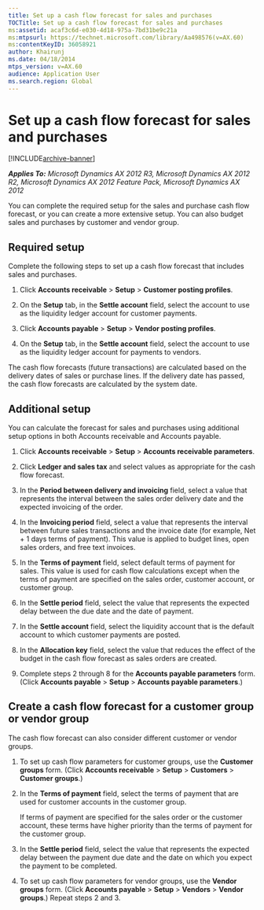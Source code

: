 ```yaml
---
title: Set up a cash flow forecast for sales and purchases
TOCTitle: Set up a cash flow forecast for sales and purchases
ms:assetid: acaf3c6d-e030-4d18-975a-7bd31be9c21a
ms:mtpsurl: https://technet.microsoft.com/library/Aa498576(v=AX.60)
ms:contentKeyID: 36058921
author: Khairunj
ms.date: 04/18/2014
mtps_version: v=AX.60
audience: Application User
ms.search.region: Global
---
```


# Set up a cash flow forecast for sales and purchases 


[!INCLUDE[archive-banner](includes/archive-banner.md)]


_**Applies To:** Microsoft Dynamics AX 2012 R3, Microsoft Dynamics AX 2012 R2, Microsoft Dynamics AX 2012 Feature Pack, Microsoft Dynamics AX 2012_

You can complete the required setup for the sales and purchase cash flow forecast, or you can create a more extensive setup. You can also budget sales and purchases by customer and vendor group.

## Required setup

Complete the following steps to set up a cash flow forecast that includes sales and purchases.

1.  Click **Accounts receivable** \> **Setup** \> **Customer posting profiles**.

2.  On the **Setup** tab, in the **Settle account** field, select the account to use as the liquidity ledger account for customer payments.

3.  Click **Accounts payable** \> **Setup** \> **Vendor posting profiles**.

4.  On the **Setup** tab, in the **Settle account** field, select the account to use as the liquidity ledger account for payments to vendors.

The cash flow forecasts (future transactions) are calculated based on the delivery dates of sales or purchase lines. If the delivery date has passed, the cash flow forecasts are calculated by the system date.

## Additional setup

You can calculate the forecast for sales and purchases using additional setup options in both Accounts receivable and Accounts payable.

1.  Click **Accounts receivable** \> **Setup** \> **Accounts receivable parameters**.

2.  Click **Ledger and sales tax** and select values as appropriate for the cash flow forecast.

3.  In the **Period between delivery and invoicing** field, select a value that represents the interval between the sales order delivery date and the expected invoicing of the order.

4.  In the **Invoicing period** field, select a value that represents the interval between future sales transactions and the invoice date (for example, Net + 1 days terms of payment). This value is applied to budget lines, open sales orders, and free text invoices.

5.  In the **Terms of payment** field, select default terms of payment for sales. This value is used for cash flow calculations except when the terms of payment are specified on the sales order, customer account, or customer group.

6.  In the **Settle period** field, select the value that represents the expected delay between the due date and the date of payment.

7.  In the **Settle account** field, select the liquidity account that is the default account to which customer payments are posted.

8.  In the **Allocation key** field, select the value that reduces the effect of the budget in the cash flow forecast as sales orders are created.

9.  Complete steps 2 through 8 for the **Accounts payable parameters** form. (Click **Accounts payable** \> **Setup** \> **Accounts payable parameters**.)

## Create a cash flow forecast for a customer group or vendor group

The cash flow forecast can also consider different customer or vendor groups.

1.  To set up cash flow parameters for customer groups, use the **Customer groups** form. (Click **Accounts receivable** \> **Setup** \> **Customers** \> **Customer groups**.)

2.  In the **Terms of payment** field, select the terms of payment that are used for customer accounts in the customer group.
    
    If terms of payment are specified for the sales order or the customer account, these terms have higher priority than the terms of payment for the customer group.

3.  In the **Settle period** field, select the value that represents the expected delay between the payment due date and the date on which you expect the payment to be completed.

4.  To set up cash flow parameters for vendor groups, use the **Vendor groups** form. (Click **Accounts payable** \> **Setup** \> **Vendors** \> **Vendor groups**.) Repeat steps 2 and 3.

  


